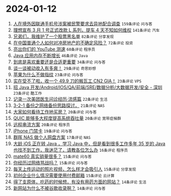 # 2024-01-12

1. [人在境外因联通手机号涉案被民警要求去异地配合调查](https://www.v2ex.com/t/1007987) `159条评论` `问与答`
1. [理想宣布 3 月 1 号正式改款 L 系列，提车 4 天不知如何维权](https://www.v2ex.com/t/1007985) `141条评论` `汽车`
1. [兄弟们，我维护了一个股票黑名单](https://www.v2ex.com/t/1008018) `82条评论` `分享发现`
1. [在中国普通个人如何对冲房地产的不确定风险？](https://www.v2ex.com/t/1008009) `72条评论` `投资`
1. [亮出你们的 YouTube 测速](https://www.v2ex.com/t/1007991) `60条评论` `程序员`
1. [Java 应用内存不断增长](https://www.v2ex.com/t/1007983) `46条评论` `Java`
1. [到底是喜欢重要还是合适更重要](https://www.v2ex.com/t/1008036) `34条评论` `问与答`
1. [谈一谈被动收入有多爽！](https://www.v2ex.com/t/1008030) `29条评论` `奇思妙想`
1. [苹果为什么不做指纹](https://www.v2ex.com/t/1008120) `23条评论` `问与答`
1. [实在受不了啦，收一个 49.9 刀的搬瓦工 CN2 GIA！](https://www.v2ex.com/t/1008025) `23条评论` `VPS`
1. [招 Java 开发/Android/IOS/QA/前端/SRE/数据分析/大数据开发/安全 - 深圳](https://www.v2ex.com/t/1008010) `23条评论` `酷工作`
1. [记录一次美团医生问诊经历·流感篇](https://www.v2ex.com/t/1008079) `22条评论` `生活`
1. [3-2-1 备份之网络备份思路探讨，](https://www.v2ex.com/t/1008040) `21条评论` `NAS`
1. [大家如何看待工作地买房？](https://www.v2ex.com/t/1008099) `20条评论` `问与答`
1. [QUIC 能够多大程度提高系统吞吐量](https://www.v2ex.com/t/1008070) `20条评论` `宽带症候群`
1. [远程串流方案](https://www.v2ex.com/t/1007989) `20条评论` `程序员`
1. [iPhone 门禁卡](https://www.v2ex.com/t/1008090) `19条评论` `问与答`
1. [群晖 NAS 做个人网盘方案](https://www.v2ex.com/t/1008043) `17条评论` `NAS`
1. [大龄 iOS 正在转 Java ，学习 Java 中，但是看到很多工作多年 35 岁的 Java 也找不到工作，我迷茫了，请教各位怎么办](https://www.v2ex.com/t/1008022) `16条评论` `程序员`
1. [mate60 真实销量很多？](https://www.v2ex.com/t/1008109) `15条评论` `问与答`
1. [你经历过网络骂战吗？](https://www.v2ex.com/t/1008082) `15条评论` `问与答`
1. [每天上传运动的照片视频，怎么样才会吸引人](https://www.v2ex.com/t/1007998) `15条评论` `分享发现`
1. [初创企业什么情况需要使用付费邮箱](https://www.v2ex.com/t/1007993) `15条评论` `云计算`
1. [得了支原体，吃药的时候想，有没有用药方面的网站？](https://www.v2ex.com/t/1008057) `14条评论` `生活`
1. [新网站为什么不被谷歌收录啊？](https://www.v2ex.com/t/1007981) `14条评论` `问与答`
